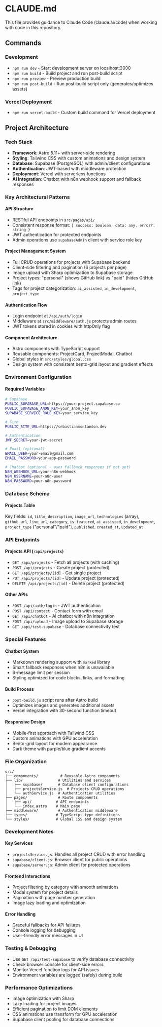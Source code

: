 # CLAUDE.md

This file provides guidance to Claude Code (claude.ai/code) when working with code in this repository.

## Commands

### Development
- `npm run dev` - Start development server on localhost:3000
- `npm run build` - Build project and run post-build script
- `npm run preview` - Preview production build
- `npm run post-build` - Run post-build script only (generates/optimizes assets)

### Vercel Deployment
- `npm run vercel-build` - Custom build command for Vercel deployment

## Project Architecture

### Tech Stack
- **Framework**: Astro 5.11+ with server-side rendering
- **Styling**: Tailwind CSS with custom animations and design system
- **Database**: Supabase (PostgreSQL) with admin/client configurations
- **Authentication**: JWT-based with middleware protection
- **Deployment**: Vercel with serverless functions
- **AI Integration**: Chatbot with n8n webhook support and fallback responses

### Key Architectural Patterns

#### API Structure
- RESTful API endpoints in `src/pages/api/`
- Consistent response format: `{ success: boolean, data: any, error?: string }`
- JWT authentication for protected endpoints
- Admin operations use `supabaseAdmin` client with service role key

#### Project Management System
- Full CRUD operations for projects with Supabase backend
- Client-side filtering and pagination (6 projects per page)
- Image upload with Sharp optimization to Supabase storage
- Project types: "personal" (shows GitHub link) vs "paid" (hides GitHub link)
- Tags for project categorization: `ai_assisted`, `in_development`, `project_type`

#### Authentication Flow
- Login endpoint at `/api/auth/login`
- Middleware at `src/middleware/auth.js` protects admin routes
- JWT tokens stored in cookies with httpOnly flag

#### Component Architecture
- Astro components with TypeScript support
- Reusable components: ProjectCard, ProjectModal, Chatbot
- Global styles in `src/styles/global.css`
- Design system with consistent bento-grid layout and gradient effects

### Environment Configuration

#### Required Variables
```bash
# Supabase
PUBLIC_SUPABASE_URL=https://your-project.supabase.co
PUBLIC_SUPABASE_ANON_KEY=your_anon_key
SUPABASE_SERVICE_ROLE_KEY=your_service_key

# Site
PUBLIC_SITE_URL=https://sebastianmontandon.dev

# Authentication
JWT_SECRET=your-jwt-secret

# Email (optional)
EMAIL_USER=your-email@gmail.com
EMAIL_PASSWORD=your-app-password

# Chatbot (optional - uses fallback responses if not set)
N8N_WEBHOOK_URL=your-n8n-webhook
N8N_USERNAME=your-n8n-user
N8N_PASSWORD=your-n8n-password
```

### Database Schema

#### Projects Table
Key fields: `id`, `title`, `description`, `image_url`, `technologies` (array), `github_url`, `live_url`, `category`, `is_featured`, `ai_assisted`, `in_development`, `project_type` ("personal"/"paid"), `published`, `created_at`, `updated_at`

### API Endpoints

#### Projects API (`/api/projects`)
- `GET /api/projects` - Fetch all projects (with caching)
- `POST /api/projects` - Create project (protected)
- `GET /api/projects/[id]` - Get single project
- `PUT /api/projects/[id]` - Update project (protected)
- `DELETE /api/projects/[id]` - Delete project (protected)

#### Other APIs
- `POST /api/auth/login` - JWT authentication
- `POST /api/contact` - Contact form with email
- `GET /api/chatbot` - AI chatbot with n8n integration
- `POST /api/upload` - Image upload to Supabase storage
- `GET /api/test-supabase` - Database connectivity test

### Special Features

#### Chatbot System
- Markdown rendering support with `marked` library
- Smart fallback responses when n8n is unavailable
- 6-message limit per session
- Styling optimized for code blocks, links, and formatting

#### Build Process
- `post-build.js` script runs after Astro build
- Optimizes images and generates additional assets
- Vercel integration with 30-second function timeout

#### Responsive Design
- Mobile-first approach with Tailwind CSS
- Custom animations with GPU acceleration
- Bento-grid layout for modern appearance
- Dark theme with purple/blue gradient accents

### File Organization
```
src/
├── components/          # Reusable Astro components
├── lib/                # Utilities and services
│   ├── supabase/       # Database client configurations
│   ├── projectsService.js  # Projects CRUD operations
│   └── authService.js  # Authentication utilities
├── pages/              # Route components
│   ├── api/           # API endpoints
│   └── index.astro    # Main page
├── middleware/         # Authentication middleware
├── types/             # TypeScript type definitions
└── styles/            # Global CSS and design system
```

### Development Notes

#### Key Services
- `projectsService.js`: Handles all project CRUD with error handling
- `supabase/client.js`: Browser client for public operations
- `supabase/server.js`: Admin client for protected operations

#### Frontend Interactions
- Project filtering by category with smooth animations
- Modal system for project details
- Pagination with page number generation
- Image lazy loading and optimization

#### Error Handling
- Graceful fallbacks for API failures
- Console logging for debugging
- User-friendly error messages in UI

### Testing & Debugging
- Use `GET /api/test-supabase` to verify database connectivity
- Check browser console for client-side errors
- Monitor Vercel function logs for API issues
- Environment variables are logged (safely) during build

### Performance Optimizations
- Image optimization with Sharp
- Lazy loading for project images
- Efficient pagination to limit DOM elements
- CSS animations use transform for GPU acceleration
- Supabase client pooling for database connections